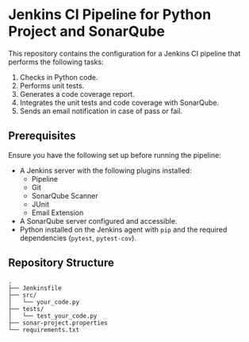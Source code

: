 # Jenkins CI Pipeline for Python Project and SonarQube

This repository contains the configuration for a Jenkins CI pipeline that performs the following tasks:
1. Checks in Python code.
2. Performs unit tests.
3. Generates a code coverage report.
4. Integrates the unit tests and code coverage with SonarQube.
5. Sends an email notification in case of pass or fail.

## Prerequisites

Ensure you have the following set up before running the pipeline:
- A Jenkins server with the following plugins installed:
  - Pipeline
  - Git
  - SonarQube Scanner
  - JUnit
  - Email Extension
- A SonarQube server configured and accessible.
- Python installed on the Jenkins agent with `pip` and the required dependencies (`pytest`, `pytest-cov`).

## Repository Structure

```plaintext
.
├── Jenkinsfile
├── src/
│   └── your_code.py
├── tests/
│   └── test_your_code.py
├── sonar-project.properties
└── requirements.txt